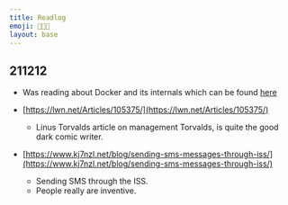 ```yaml
---
title: Readlog
emoji: 🧑🏻‍🏫
layout: base
---
```


## 211212

- Was reading about Docker and its internals which can be found [here](https://github.com/suriya-ganesh/docker_learn)
  
- [https://lwn.net/Articles/105375/](https://lwn.net/Articles/105375/)
  - Linus Torvalds article on management Torvalds, is quite the good dark comic writer.
- [https://www.kj7nzl.net/blog/sending-sms-messages-through-iss/](https://www.kj7nzl.net/blog/sending-sms-messages-through-iss/)
  - Sending SMS through the ISS.
  - People really are inventive.